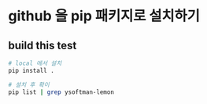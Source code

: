 # github 을 pip 패키지로 설치하기

## build this test

```bash
# local 에서 설치
pip install .

# 설치 후 확이
pip list | grep ysoftman-lemon
```
